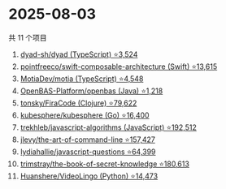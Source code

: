 # 2025-08-03

共 11 个项目

<!-- BEGIN GITHUB -->
<!-- 最后更新时间 2025-08-03 08:57:10 +0800 -->
1. [dyad-sh/dyad (TypeScript) ⭐3,524](https://github.com/dyad-sh/dyad)
1. [pointfreeco/swift-composable-architecture (Swift) ⭐13,615](https://github.com/pointfreeco/swift-composable-architecture)
1. [MotiaDev/motia (TypeScript) ⭐4,548](https://github.com/MotiaDev/motia)
1. [OpenBAS-Platform/openbas (Java) ⭐1,218](https://github.com/OpenBAS-Platform/openbas)
1. [tonsky/FiraCode (Clojure) ⭐79,622](https://github.com/tonsky/FiraCode)
1. [kubesphere/kubesphere (Go) ⭐16,400](https://github.com/kubesphere/kubesphere)
1. [trekhleb/javascript-algorithms (JavaScript) ⭐192,512](https://github.com/trekhleb/javascript-algorithms)
1. [jlevy/the-art-of-command-line ⭐157,427](https://github.com/jlevy/the-art-of-command-line)
1. [lydiahallie/javascript-questions ⭐64,399](https://github.com/lydiahallie/javascript-questions)
1. [trimstray/the-book-of-secret-knowledge ⭐180,613](https://github.com/trimstray/the-book-of-secret-knowledge)
1. [Huanshere/VideoLingo (Python) ⭐14,473](https://github.com/Huanshere/VideoLingo)
<!-- END GITHUB -->